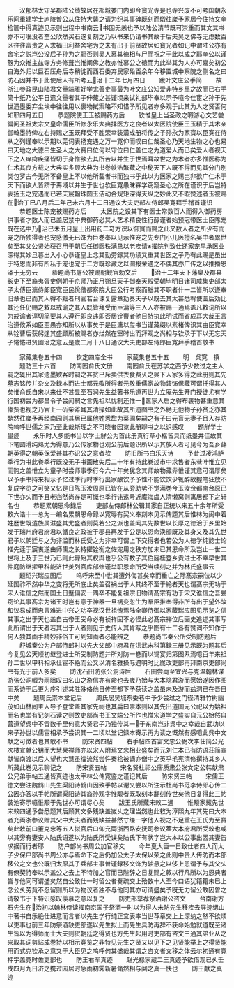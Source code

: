 <!-- { "loadSidebar": true } -->
　　汉郁林太守吴郡陆公绩故居在郡城娄门内即今寳光寺是也寺兴废不可考国朝永乐间重建学士庐陵曽公从住特大馨之请为纪其事碑既刻而燬往嵗予家居今住持文奎检箧中得真迹见示则出程中书南云书固无恙也予以陆公清节既可崇重而其文其书亦不可冺没者奎公欣然买石遂复刻之乃以书来仍请书其故于后夫吴之佛寺无虑数百区往往富贵之人求福田利益舍宅为之未有出于前贤故居如寳光者如记中谓陆公亦有舍宅之説岂公没后子孙为之耶否则吴人慕其徳相与尸而祝之于此以成之耶奎公以谨慤为众推主兹寺方务修葺岂惟阐佛之教亦惟慕公之徳而为此举其为人亦可嘉矣初公自海外归以巨石压舟后寺稍徙而西石委弃民家殆百余年今移置城中察院之侧名之曰防石因并书于此使后人有所考云治十二年七月四日
　　跋叶文庄公手简
　　故浙江参政昆山陆君文量端雅好学尤善吏事最为叶文庄公知爱非特乡里之故而已右手简十纸乃公平日遗文量者其子伸藏之甚谨顷来试礼部毕奉以示予噫今仕宦之孙于先世遗墨委弃尘埃中往往用以裹物拭案略不知惜予所见者亦多观于此其为人之贤否何如耶四月五日
　　恭题院使王玉被赐药方后
　　钦惟皇上当圣政之暇游心文艺尝徧阅圣祖太宗文皇命儒臣所修永乐大典择医方之良者以太医院使臣王玉精于其术亲御翰墨特俾左右持赐之玉既拜受不胜荣幸装潢成册将传之子孙永为家寳以臣寛在侍从之列谨奉以示期以芜词表扬宠遇之万一寛仰而叹曰仁哉圣心乃天地生物之心也易曰天地之大徳曰生圣人之大寳曰位何以守位曰仁盖仁之为道爱人而已矣爱人者视天下之人痒疴疾痛皆切于身惟欲去其所苦以并生于世焉耳故世之为术者亦多惟医称为仁术其良方载之大典实多顾大典为书巻帙浩繁藏之中秘天下人既不得而见其分门别类包罗古今无所不备皇上不以他所载者书而独书乎此以为医家之赐岂非欲广仁术于天下而欲人皆跻于夀域以并生于世也欤臣寛愚昧寡学窃窥圣心之所在谨识于后岂特表扬玉之宠遇而已若夫宸翰珠圆玉洁动合规矩深得天纵之妙此又不暇赞述者玉被赐在治丁巳八月后二年己未六月十二日通议大夫吏部左侍郎吴寛拜手稽首谨识
　　恭题医士陈宠被赐药方后
　　太医院之设其下有医士常数百人而得入御药房供事者才数人而已盖居禁中典御药必其人艺术精良性行醇谨者始预冠带医士臣陈宠既在选中乃治已未五月皇上出用药二竒方识以御寳而赐之此又数人者之所少有而宠之所独得者也宠感激无已饰为巨巻奉以见示惟宠之先专门小儿医擅名吴中者累世矣至其父公贤始获召用于朝后任御医秩满恳以老疾请擢院判致仕还家宠早承医业深得其妙旦暮出入小心恭谨皇上念其勤劳録其功绩又重其世医之子乃有此赐是虽出于特恩而非有所私于宠也宠于二方既珍藏之以圗报荣遇之不偶其亦广传之以推播恩泽于无穷云
　　恭题尚书屠公被赐朝觐官勅文后
　　治十二年天下藩臬及郡县长吏下至裔夷胥史例朝于京师乃正月朔旦天子御奉天殿受朝毕明日诸司咸集吏部太子太傅臣滽侍郎臣寛臣民恱偕都察院大臣公行考察而黜其不职者什一二皆所以遵奉旧章也已而其人得不黜者刑官若台谏复露章劾奏天子以既去其太甚悉宥使圗后効比其还任仍赐之敕以戒谕之其人既皆拜受而臣滽等三人人亦被赐一通焉盖凡敕词所以为戒谕者谆切简要其人遵行即良违即否居铨曹者他日特执此明试而省成耳大哉王言治道攸系如臣至愚亦知所以从事矣于是臣滽以玺书当谨藏缀以素楮俾识其由臣寛幸从铨曹后获躬逢其盛顾所被赐者亦烂然在室时出而拜观之尚相与钦承于下以无忘天子惓惓进贤圗治之意云是嵗二月十八日通议大夫吏部左侍郎臣寛拜手稽首敬书




　　家藏集巻五十四
　　钦定四库全书
　　家蔵集巻五十五
　　明　呉寛　撰
　　题防三十六首
　　防南园俞氏文册
　　南园俞氏在苏学之西予少数过之主人嗣之辄出其家遗墨欵客时嗣之甚贫已斥卖供衣食费乆之呉下人家多得之此册则其先墓志铭传并杂文及録本而进士都元敬所得者元敬重儒家故物装饰保藏可谓托得其人矣惟俞氏自宋以来仕不甚显至石涧先生益著书乐道再世为立庵先生开门授徒尤有学行国初尝为都昌令予尝闻嗣之言先祖以忧制还惟一箧家人启之得布裹物甚重意其俸赀也视之乃官上一斫柴斧耳其清操如此故其所遗图书之外絶无他物子孙贫乏亦其埶然往嵗予再经南园则其居已属他姓悉犂为菜圃矣嗣之有子曰元盲无妻子且入存防院呜呼世儒之家乃至此哉斯理之不可晓者因览此册聊书之以识感叹
　　题觧学士墨迹
　　永乐时人多能书当以学士觧公为首此册真行草小楷皆具而纸墨并佳故其下笔圆滑纯熟尤为得意乃公传家物也观公前后题识所以示其族人者可见今为吾乡薛朝英得之朝英保爱甚其亦识公之意者欤
　　防旧所书白乐天诗
　　予昔过凌鸿胪季行为书此巻季行既没无子书画散失后二十年有持此巻过市中求售者东巷叶惟立见而购之盖惟立为童子时尝师事季行今六十年矣犹念其师故物藏弆惟谨其意可谓厚矣以予手书持来相示予忆过季行时季行出家酿饮予予性不能饮饮少辄醉故握笔狂放不复成字览之可笑又忆是日陈玉汝周原已皆在从旁助势不觉满巻今玉汝佥都南台原已下世亦乆而予且老岿然尚存是可慨也季行讳逺号近庵海虞人清懒窝则寓居都下之轩名也
　　恭题累朝恩命録后
　　吏部左侍郎林公辑其家自正统以来五十余年所受敕六诰十一总为一编名累朝恩命録以寛辱有契义奉刻本见示俾题其后惟林为闽中着姓歴世既逺族属滋盛其尤盛者则莫若公之派也盖闻其先数世以长厚之徳洽于乡里始发于瑞州府君府君以循良之政被于郡县再发于公是以恩命涣颁既及其身又及其先世君子以朝廷与之为非滥而林氏受之为非幸可谓上下交得者也若公为人徳学纯懿士论推先逹于宸衷遂由师儒之长特擢铨衡之佐宠用之秩方加未已其恩命所及岂止一世二世将上及于三世乃已则此録殆其权舆也乎公有数子其伯庭桂登乡贡进士不幸早世其仲庭防继擢甲科能济世羙列官库部修谨举职恩命所受当续刻之并为林氏盛事云
　　题绍兴瑞应图后
　　呜呼宋至中世其遭外侮甚矣幸而垂亡之际髙宗嗣位以少延国祚不然中华之变将无所底止矣盖召祸出于人其终不至于絶者天也谓髙宗无功于宋人谁信之然而国土日蹙偏安一隅卒不能复祖宗旧物谓髙宗有功于宋又谁信之吾尝窃论其事髙宗为诸王时岂有意于神器一旦祸变忽生为羣臣推奉得非所有出于望外故和议易成而忠言难进中兴之功卒视汉世祖愧焉陆全卿侍御以家藏瑞应图见示览之信其事之出于天也盖自古帝王受命必有祯祥固不必怪此必髙宗禅位后画史追述其事写此所谓出于天者若其出于人者则见于史传人其肯写之乎图有十二各有赞词不知作于何人独其画手精妙非俗工可到知画者必能辨之
　　恭题尚书秦公所受制防题后
　　舒城秦公为户部侍郎时以先大父郎中府君在洪武末科第録三册见示既为题其后今复见公天顺初继登进士所受制防题并所对防一巻而以锡宴归第图系焉噫百年来祖孙二世以甲科相承仕宦不絶而公又以清名雅操际遇明时比嵗改吏部再拜南京吏部尚书有光于前人多矣
　　防沈石田防张公洞诗后
　　石田尝両至宜兴与克温翰林谋游张公洞輙为雨阻叹曰名山之游信亦有命也去嵗乃始与大本隐君游而愿始遂因作图而系诗于后更为序引述其胜殊偹他日传至都下予获读之盖虽未及游而兹洞已在吾目中矣
　　题周氏崇本堂记后
　　周氏居吴城东委巷中予少尝过之门径清雅竹树幽茂如山林间主人导予登堂盖其家先祠也其扁曰崇本则以其先出道国元公祀以为始祖而名也堂有记刻石读之则故吏部尚书王文端公所作也惟宋道学之盛实自元公始然自营道望呉中不啻数千里何意大贤君子乃独传其一于东南岂非呉中之幸哉自武功以来子孙世以儒宦相承予尝识其一二顷以堂记録本寄示再为读之慨然有感噫此呉中文献之可徴者也其敢不书
　　防宋贤四帖
　　右手帖四首富文忠公弼次李荘简公光次楼宣献公钥而大慧杲禅师亦以宋人附焉文忠相业盛矣而元刘仁本已有防语荘简宣献皆南渡以后人望也大慧虽缁流然尝忤秦桧被谪亦僧中之英乎毛宪清修撰持其乡人所藏此巻见示聊记之
　　防宋贤五帖
　　宋名贤杜祁公唐质肃公张文定公韩献肃公兄弟手帖五通皆真迹也太宰林公俾寛鉴之谨记其后
　　防宋贤三帖
　　宋儒王徳文尝注魏鹤山先生渠阳诗鹤山因致手帖以谢又尝以所注示杜尚书范李侍郎心传二公因亦答以手帖所谓渠阳诗其裔孙观字惟颙者既取刻本翻刻传世矣他日复得此三帖装池寄示噫惟颙于先世亦可谓尽心矣
　　跋王氏所藏宋敕二通
　　惟颙家藏先世宋敕四通予尝悉题其后顾其文多残缺盖嵗乆之理当然也此敕为淳熙九年其先曰大本者充両浙参议赠其父中大夫者而残缺益甚然寸缣一字他人视之不足重在王氏为至寳矣此敕前曰董克忠等五人拟官后曰仰充両浙西路安抚司参议葢大本府君所受敕也或以其旁有妻安人陆氏语遂以为陆氏所受误矣陆氏下有状字岂大本以公事出因其妻告求据而行者耶
　　防户部尚书周公加官移文
　　今年夏大臣一日致仕者四人而太子少保户部尚书周公亦与焉命下之后仍加公太子太保以荣之此则中贵人传防而本部移公之文也公既归太原其子兵部主事曽谨録移文饰为轴悬之以侈上恩谓予与其父乆有僚契特奉以示盖公之去上不特加之官而已陛辞之日复赐之敕以行凡所以为恩典者皆与他同可谓盛矣然自公致仕一时留公者奏疏交上殆数十人至今口语犹籍籍未巳上念公乆劳竟不忍留则所以为物议者独不与他同其亦可谓盛矣予旣无力留公敢因曽之请敬书于下特识感叹羡慕之意以复之
　　防吏部举荐祭酒谢公咨文
　　台南谢方石先生在治初以翰林侍读擢南京国子祭酒一时以为得人未防先生移疾去屏迹缌山中著书自乐絶仕进意而言者以先生学行纯正宜表率当世荐章交上上深纳之然不欲烦以吏事也前三年防祭酒缺吏部遂以先生拟上而先生具防再辞不获命始勉就道既至诸生皆以为得师而士大夫则贺朝廷之得贤也方先生起用时吏部有咨文三通其弟业从之来取其词剪贴成巻持以相示寛览之非特见先生之贤又以见下之见贤能举上之得贤能用而式克钦承之意又于大臣见之呜呼何其盛哉其谓之咨文者文移之体云尔初通有寛押字盖寛时佐吏部也
　　防王右军真迹
　　赵光禄家蔵二王真迹予欲借观已乆壬戌四月九日济之携过园居时急雨初霁新暑翛然相与阅之真一快也
　　防王献之真迹
